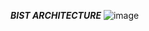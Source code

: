 ***BIST ARCHITECTURE***
![image](https://github.com/user-attachments/assets/f26f5643-c9af-40a7-8856-ec5805be1115)

